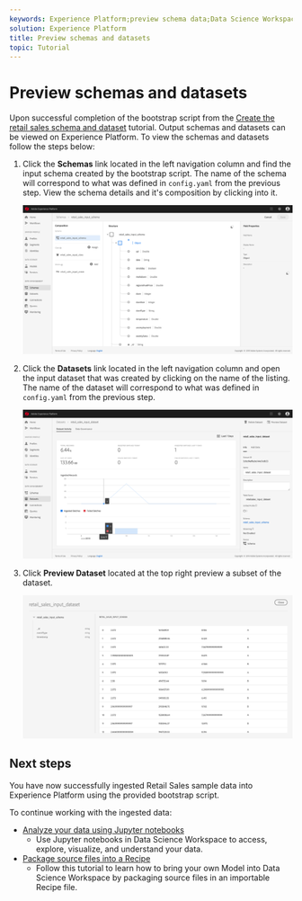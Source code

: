 ```yaml
---
keywords: Experience Platform;preview schema data;Data Science Workspace;popular topics
solution: Experience Platform
title: Preview schemas and datasets
topic: Tutorial
---
```


# Preview schemas and datasets

Upon successful completion of the bootstrap script from the [Create the retail sales schema and dataset](./create-retails-sales-dataset.md) tutorial. Output schemas and datasets can be viewed on Experience Platform. To view the schemas and datasets follow the steps below:

1.  Click the **Schemas** link located in the left navigation column and find the input schema created by the bootstrap script. The name of the schema will correspond to what was defined in `config.yaml` from the previous step. View the schema details and it's composition by clicking into it.

    ![](../images/models-recipes/access-data/schema_overview.png)

2.  Click the **Datasets** link located in the left navigation column and open the input dataset that was created by clicking on the name of the listing. The name of the dataset will correspond to what was defined in `config.yaml` from the previous step. 

    ![](../images/models-recipes/access-data/dataset_overview.png)

3.  Click **Preview Dataset** located at the top right preview a subset of the dataset.

    ![](../images/models-recipes/access-data/preview_dataset.png)

## Next steps

You have now successfully ingested Retail Sales sample data into Experience Platform using the provided bootstrap script.

To continue working with the ingested data:
- [Analyze your data using Jupyter notebooks](./analyze-your-data.md)
    - Use Jupyter notebooks in Data Science Workspace to access, explore, visualize, and understand your data.
- [Package source files into a Recipe](../models-recipes/package-source-files-recipe.md)
    - Follow this tutorial to learn how to bring your own Model into Data Science Workspace by packaging source files in an importable Recipe file.